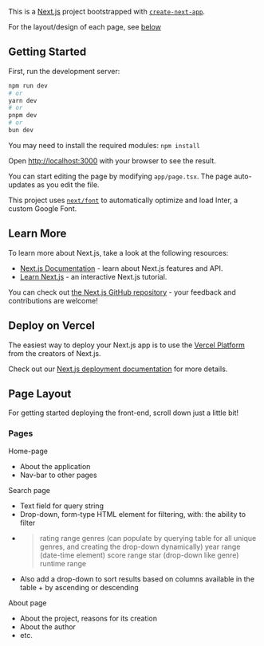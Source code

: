 This is a [Next.js](https://nextjs.org/) project bootstrapped with [`create-next-app`](https://github.com/vercel/next.js/tree/canary/packages/create-next-app).

For the layout/design of each page, see [below](https://github.com/royaljuggy/mfs/edit/main/react/README.md?plain=1#L41)
## Getting Started

First, run the development server:

```bash
npm run dev
# or
yarn dev
# or
pnpm dev
# or
bun dev
```

You may need to install the required modules: `npm install`

Open [http://localhost:3000](http://localhost:3000) with your browser to see the result.

You can start editing the page by modifying `app/page.tsx`. The page auto-updates as you edit the file.

This project uses [`next/font`](https://nextjs.org/docs/basic-features/font-optimization) to automatically optimize and load Inter, a custom Google Font.

## Learn More

To learn more about Next.js, take a look at the following resources:

- [Next.js Documentation](https://nextjs.org/docs) - learn about Next.js features and API.
- [Learn Next.js](https://nextjs.org/learn) - an interactive Next.js tutorial.

You can check out [the Next.js GitHub repository](https://github.com/vercel/next.js/) - your feedback and contributions are welcome!

## Deploy on Vercel

The easiest way to deploy your Next.js app is to use the [Vercel Platform](https://vercel.com/new?utm_medium=default-template&filter=next.js&utm_source=create-next-app&utm_campaign=create-next-app-readme) from the creators of Next.js.

Check out our [Next.js deployment documentation](https://nextjs.org/docs/deployment) for more details.

## Page Layout
For getting started deploying the front-end, scroll down just a little bit!

### Pages
Home-page
- About the application
- Nav-bar to other pages

Search page
- Text field for query string
- Drop-down, form-type HTML element for filtering, with: the ability to filter
- > rating range
  > genres (can populate by querying table for all unique genres, and creating the drop-down dynamically)
  > year range (date-time element)
  > score range
  > star (drop-down like genre)
  > runtime range
- Also add a drop-down to sort results based on columns available in the table + by ascending or descending

About page
- About the project, reasons for its creation
- About the author
- etc.


